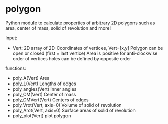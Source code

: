 # polygon
Python module to calculate properties of arbitrary 2D polygons such as area, center of mass, solid of revolution and more!

Input:
- Vert: 2D array of 2D-Coordinates of vertices, Vert=[x,y]
    Polygon can be open or closed (first = last vertice)
    Area is positive for anti-clockwise order of vertices
    holes can be defined by opposite order

functions:
- poly_A(Vert)              Area
- poly_L(Vert)              Lengths of edges
- poly_angles(Vert)         Inner angles
- poly_CM(Vert)             Center of mass
- poly_CMVert(Vert)         Centers of edges
- poly_Vrot(Vert, axis=0)   Volume of solid of revolution
- poly_Arot(Vert, axis=0)   Surface areas of solid of revolution
- poly_plot(Vert)           plot polygon

